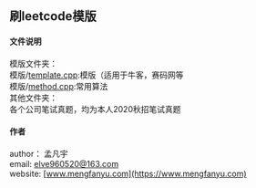 ## 刷leetcode模版  

#### 文件说明  
模版文件夹：  
模版/[template.cpp](./模版/template.cpp):模版（适用于牛客，赛码网等  
模版/[method.cpp](./模版/method.cpp):常用算法  
其他文件夹：  
各个公司笔试真题，均为本人2020秋招笔试真题  
  
#### 作者  
author： 孟凡宇  
email:   elve960520@163.com  
website: [www.mengfanyu.com](https://www.mengfanyu.com)  

